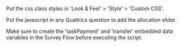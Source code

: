 Put the css class styles in 'Look & Feel' > 'Style' > 'Custom CSS'.

Put the javascript in any Qualtrics question to add the allocation slider.

Make sure to create the 'taskPayment' and 'transfer' embedded data variables in the Survey Flow before executing the script.
